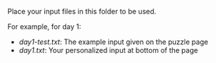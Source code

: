 Place your input files in this folder to be used.

For example, for day 1:
- *day1-test.txt*: The example input given on the puzzle page
- *day1.txt*: Your personalized input at bottom of the page